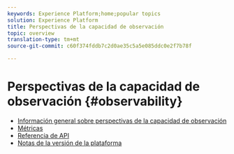 ```yaml
---
keywords: Experience Platform;home;popular topics
solution: Experience Platform
title: Perspectivas de la capacidad de observación
topic: overview
translation-type: tm+mt
source-git-commit: c60f374fddb7c2d0ae35c5a5e085ddc0e2f7b78f

---
```



# Perspectivas de la capacidad de observación {#observability}

* [Información general sobre perspectivas de la capacidad de observación](home.md)
* [Métricas](metrics.md)
* [Referencia de API](https://www.adobe.io/apis/experienceplatform/home/api-reference.html#!acpdr/swagger-specs/observability-insights.yaml)
* [Notas de la versión de la plataforma](https://www.adobe.com/go/platform-release-notes-en)